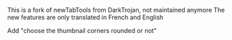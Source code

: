 This is a fork of newTabTools from DarkTrojan, not maintained anymore
The new features are only translated in French and English

Add "choose the thumbnail corners rounded or not"